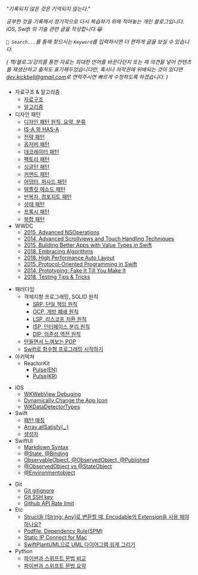 _"기록되지 않은 것은 기억되지 않는다."_  
      
_공부한 것을 기록해서 정기적으로 다시 복습하기 위해 적어놓는 개인 블로그입니다._                             
_iOS, Swift 외 기술 관련 글을 작성합니다.😁_

_`🔎 Search...`를 통해 찾으시는 `Keyword`를 입력하시면 더 편하게 글을 보실 수 있습니다._    
                        
_( 책/블로그/강의를 통한 자료는 최대한 언어를 바꾼다던지 또는 제 의견을 넣어 컨텐츠를 재생산하고 출처도 표기해두었습니다만, 혹시나 저작권에 위배되는 것이 있다면 <dev.kickbell@gmail.com>로 연락주시면 빠르게 수정하도록 하겠습니다. )_
                                    

####               
               
* 자료구조 & 알고리즘
    * [자료구조](DataStructure/datastructure.md)                                  
    * [알고리즘](Algorithm/algorithm.md)                                     
* 디자인 패턴
    * [디자인 패턴 원칙, 요약, 분류](DesiginPattern/design-pattern-rule.md) 
    * [IS-A 와 HAS-A](DesiginPattern/is-a-has-a.md) 
    * [전략 패턴](DesiginPattern/strategy-pattern.md)
    * [옵저버 패턴](DesiginPattern/observer-pattern.md)
    * [데코레이터 패턴](DesiginPattern/decorator-pattern.md)
    * [팩토리 패턴](DesiginPattern/factory-pattern.md)
    * [싱글턴 패턴](DesiginPattern/singleton-pattern.md)
    * [커맨드 패턴](DesiginPattern/command-pattern.md)
    * [어댑터, 퍼사드 패턴](DesiginPattern/adapter-facade-pattern.md)
    * [템플릿 메소드 패턴](DesiginPattern/template-method-pattern.md)
    * [반복자, 컴포지트 패턴](DesiginPattern/iterator-composite-pattern.md)
    * [상태 패턴](DesiginPattern/state-pattern.md)
    * [프록시 패턴](DesiginPattern/proxy-pattern.md)
    * [복합 패턴](DesiginPattern/multi-pattern.md)
* WWDC
    * [2015, Advanced NSOperations](advanced-nsoperations.md)
    * [2014, Advanced Scrollviews and Touch Handling Techniques](advanced-scrollviews-and-touch-handling-techniques.md)
    * [2015, Building Better Apps with Value Types in Swift](building-better-apps-with-value-types-in-swift.md)
    * [2018, Embracing Algorithms](embracing-algorithms.md)
    * [2018, High Performance Auto Layout](high-performance-autolayout.md)
    * [2015, Protocol-Oriented Programming in Swift](protocol-oriented-programming-in-swift.md)
    * [2014, Prototyping: Fake It Till You Make It](prototyping-fake-it-till-you-make-it.md)
    * [2018, Testing Tips & Tricks](testing-tips-and-tricks.md) 
<!--     * [Dependency Injection](README.md)           
    * [KVO](README.md)                                
    * [Singletons](README.md)   -->
<!-- * Accessibility
    * [VoiceOver](README.md)          
    * [Dynamic Type](README.md)       -->
* 패러다임 
    * 객체지향 프로그래밍, SOLID 원칙
        * [SRP, 단일 책임 원칙](Paradigm/srp.md)
        * [OCP, 개방 폐쇄 원칙](Paradigm/ocp.md)
        * [LSP, 리스코프 치환 원칙](Paradigm/lsp.md)
        * [ISP, 인터페이스 분리 원칙](Paradigm/isp.md)
        * [DIP, 의존성 역전 원칙](Paradigm/dip.md)   
    * [만들면서 느껴보는 POP](Paradigm/protocol-oriented-programming.md)                
    * [Swift로 함수형 프로그래밍 시작하기](Paradigm/functional-programming.md)
* 아키텍쳐 
    * ReactorKit           
        * [Pulse(EN)](Architecture-Pattern/reactorkit-pulse-en.md)
        * [Pulse(KR)](Architecture-Pattern/reactorkit-pulse-kr.md)       
<!--     * Coordinator Pattern          
        * [Basic](Architecture-Pattern/coordinator-pattern-basic.md)
        * [Advance](Architecture-Pattern/coordinator-pattern-advance.md)
        * [RxFlow](Architecture-Pattern/coordinator-pattern-rxflow.md) -->
* iOS                
    * [WKWebView Debuging](iOS/webviewinfo-from-safari.md)
    * [Dynamically Change the App Icon](iOS/dynamically-change-the-appIcon.md)       
    * [WKDataDetectorTypes](iOS/wkdatadetectortypes.md) 
* Swift    
    * [패턴 매칭](Swift/swift-pattern-mathching.md)               
    * [Array.allSatisfy(_:)](Swift/allsatisfy.md)                       
    * [생성자](Swift/initialization.md)                               
* SwiftUI                         
    * [Markdown Syntax](SwiftUI/markdown-syntax.md)           
    * [@State, @Binding](SwiftUI/state-binding.md)           
    * [ObservableObject, @ObservedObject, @Published](SwiftUI/observableobject-observedobject-published.md)     
    * [@ObservedObject vs @StateObject](SwiftUI/observed-state-object.md)                               
    * [@Environmentobject](SwiftUI/environmentobject.md)                              
<!-- * RxSwift 
    * [Just, From, Of](RxSwift/just-from-of.md)       
    * [Empty, Never, Throw](RxSwift/empty-never-throw.md)         
    * [CombineLatest, WithLatestFrom, Zip](RxSwift/combinelatest-withlatestfrom-zip.md)         
    * [TakeUntil](RxSwift/takeuntil.md)            
    * [Reactive Wrapper](RxSwift/reactive-wrapper.md)
    * [Reactive Extension](RxSwift/reactive-extension.md)         
    * [Rxswift Handbook](RxSwift/rxswift-handbook.md)       
    * [Rxswift vs Combine](RxSwift/rxswift-vs-combine.md)       -->
* Git
    * [Git gitignore](Git/gitignore.md)
    * [Git SSH key](Git/git-sshkey.md)
    * [Github API Rate limit](Git/github-api-rate-limit.md)                 
* Etc         
    * [Struct을 [String: Any]로 변환할 때, Encodable의 Extension을 사용 해야 하나요?](Miscellaneous/stringany-convert-encodable.md)
    * [Podfile, Dependency Rule(SPM)](Miscellaneous/podfile-dependency-rule.md)               
    * [Static IP Connect for Mac](Miscellaneous/static-ip-connect.md)           
    * [SwiftPlantUML으로 UML 다이어그램 쉽게 그리기](Miscellaneous/swiftplantuml.md)            
* Python          
    * [파이썬과 스위프트 문법 비교](Python/python.md)                            
    * [파이썬과 스위프트 문법 요약](Python/python-shorts.md)                         


                                             
          



